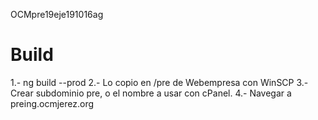 OCMpre19eje191016ag



# Build
1.- ng build --prod
2.- Lo copio en /pre de Webempresa con WinSCP
3.- Crear subdominio pre, o el nombre a usar con cPanel.
4.- Navegar a  preing.ocmjerez.org
